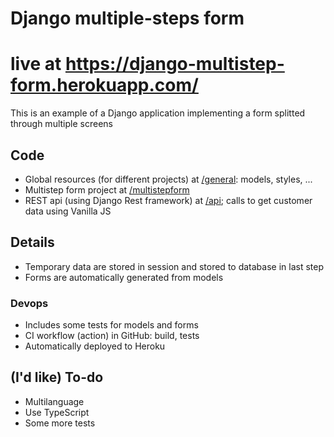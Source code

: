 # Django multiple-steps form
# live at https://django-multistep-form.herokuapp.com/

This is an example of a Django application implementing a form splitted through multiple screens

## Code

* Global resources (for different projects) at [/general](./general): models, styles, ...
* Multistep form project at [/multistepform](./multistepform)
* REST api (using Django Rest framework) at [/api](./api); calls to get customer data using Vanilla JS

## Details

* Temporary data are stored in session and stored to database in last step
* Forms are automatically generated from models

### Devops

* Includes some tests for models and forms
* CI workflow (action) in GitHub: build, tests
* Automatically deployed to Heroku

## (I'd like) To-do

* Multilanguage
* Use TypeScript
* Some more tests
